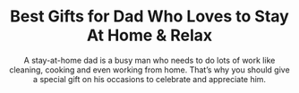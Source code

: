 ---
layout: post
title: Best Gifts for Dad Who Loves to Stay At Home &amp; Relax
subtitle: A stay-at-home dad is a busy man who needs to do lots of work like cleaning, cooking and even working from home. That’s why you should give a special gift on his occasions to celebrate and appreciate him.
header-img: "img/post/2023/09/copied/medium_Gifts_for_stay_at_home_dads_d8c724b640.png"
header-style: text
permalink: "/gifts-for-stay-at-home-dads/"
catalog: true
tags:
  - Recipients 
  - Men
---   